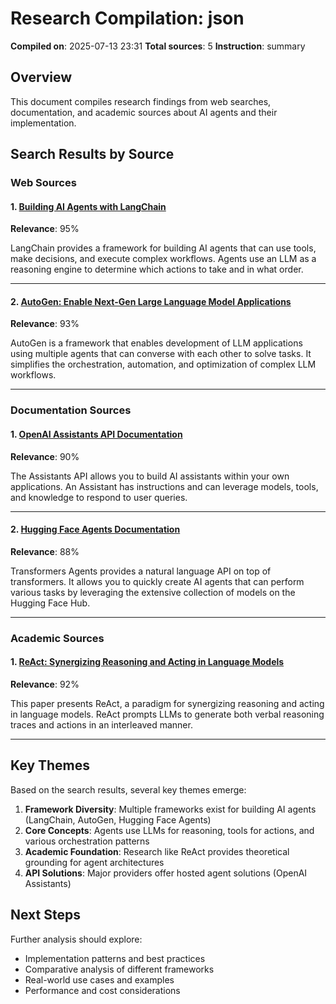 # Research Compilation: json

**Compiled on**: 2025-07-13 23:31
**Total sources**: 5
**Instruction**: summary

## Overview

This document compiles research findings from web searches, documentation, and academic sources about AI agents and their implementation.

## Search Results by Source

### Web Sources

#### 1. [Building AI Agents with LangChain](https://python.langchain.com/docs/modules/agents/)

**Relevance**: 95%

LangChain provides a framework for building AI agents that can use tools, make decisions, and execute complex workflows. Agents use an LLM as a reasoning engine to determine which actions to take and in what order.

---

#### 2. [AutoGen: Enable Next-Gen Large Language Model Applications](https://microsoft.github.io/autogen/)

**Relevance**: 93%

AutoGen is a framework that enables development of LLM applications using multiple agents that can converse with each other to solve tasks. It simplifies the orchestration, automation, and optimization of complex LLM workflows.

---

### Documentation Sources

#### 1. [OpenAI Assistants API Documentation](https://platform.openai.com/docs/assistants)

**Relevance**: 90%

The Assistants API allows you to build AI assistants within your own applications. An Assistant has instructions and can leverage models, tools, and knowledge to respond to user queries.

---

#### 2. [Hugging Face Agents Documentation](https://huggingface.co/docs/transformers/transformers_agents)

**Relevance**: 88%

Transformers Agents provides a natural language API on top of transformers. It allows you to quickly create AI agents that can perform various tasks by leveraging the extensive collection of models on the Hugging Face Hub.

---

### Academic Sources

#### 1. [ReAct: Synergizing Reasoning and Acting in Language Models](https://arxiv.org/abs/2210.03629)

**Relevance**: 92%

This paper presents ReAct, a paradigm for synergizing reasoning and acting in language models. ReAct prompts LLMs to generate both verbal reasoning traces and actions in an interleaved manner.

---

## Key Themes

Based on the search results, several key themes emerge:

1. **Framework Diversity**: Multiple frameworks exist for building AI agents (LangChain, AutoGen, Hugging Face Agents)
2. **Core Concepts**: Agents use LLMs for reasoning, tools for actions, and various orchestration patterns
3. **Academic Foundation**: Research like ReAct provides theoretical grounding for agent architectures
4. **API Solutions**: Major providers offer hosted agent solutions (OpenAI Assistants)

## Next Steps

Further analysis should explore:
- Implementation patterns and best practices
- Comparative analysis of different frameworks
- Real-world use cases and examples
- Performance and cost considerations
